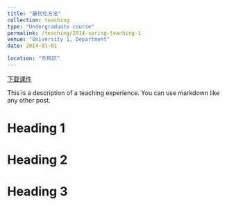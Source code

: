 ```yaml
---
title: "最优化方法"
collection: teaching
type: "Undergraduate course"
permalink: /teaching/2014-spring-teaching-1
venue: "University 1, Department"
date: 2014-01-01

location: "东校区"
---
```


[下载课件](http://zhaiweixin.github.io/files/optimizationmethod/paper1.pdf)

This is a description of a teaching experience. You can use markdown like any other post.

Heading 1
======

Heading 2
======

Heading 3
======


